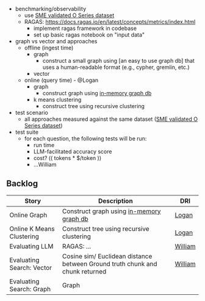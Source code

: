 <!-- prettier-ignore-start -->

-   benchmarking/observability
    -   use [SME validated O Series dataset]
    -   RAGAS: https://docs.ragas.io/en/latest/concepts/metrics/index.html
        -   implement ragas framework in codebase
        -   set up basic ragas notebook on "input data"
-   graph vs vector and approaches
    -   offline (ingest time)
        -   graph
            -   construct a small graph using [an easy to use graph db] that uses a human-readable format (e.g., cypher, gremlin, etc.)
        -   vector
    -   online (query time) - @Logan
        -   graph
            -   construct graph using [in-memory graph db]
        -   k means clustering
            -   construct tree using recursive clustering
-   test scenario
    -   all approaches measured against the same dataset ([SME validated O Series dataset])
-   test suite
    -   for each question, the following tests will be run:
        -   run time
        -   LLM-facilitated accuracy score
        -   cost? (\( tokens * \$/token \)) 
        -   ...William

<!-- prettier-ignore-end -->

## Backlog

| Story                     | Description                                                                  | DRI       |
| ------------------------- | ---------------------------------------------------------------------------- | --------- |
| Online Graph              | Construct graph using [in-memory graph db]                                   | [Logan]   |
| Online K Means Clustering | Construct tree using recursive clustering                                    | [Logan]   |
| Evaluating LLM            | RAGAS: ...                                                                   | [William] |
| Evaluating Search: Vector | Cosine sim/ Euclidean distance between Ground truth chunk and chunk returned | [William] |
| Evaluating Search: Graph  | Graph                                                                        |

<!--links-->

[SME validated O Series dataset]: https://github.com/vertexinc/vtx-copilot/blob/develop/assets/smes/bank-O%20Series%20Cloud.json
[in-memory graph db]: https://ruruki.readthedocs.io/en/master/readme.html#introduction-to-ruruki-in-memory-directed-property-graph
[ml flow]: https://mlflow.org/
[Logan]: https://github.com/loganpowell
[William]: https://github.com/mountaingoatvx
